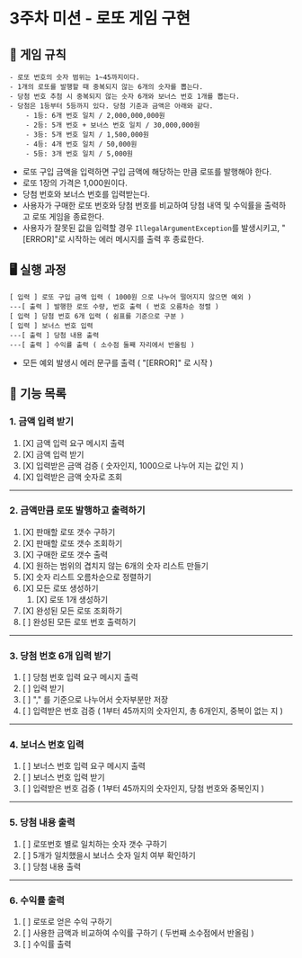 # 3주차 미션 - 로또 게임 구현

## 🚀 게임 규칙
```
- 로또 번호의 숫자 범위는 1~45까지이다.
- 1개의 로또를 발행할 때 중복되지 않는 6개의 숫자를 뽑는다.
- 당첨 번호 추첨 시 중복되지 않는 숫자 6개와 보너스 번호 1개를 뽑는다.
- 당첨은 1등부터 5등까지 있다. 당첨 기준과 금액은 아래와 같다.
    - 1등: 6개 번호 일치 / 2,000,000,000원
    - 2등: 5개 번호 + 보너스 번호 일치 / 30,000,000원
    - 3등: 5개 번호 일치 / 1,500,000원
    - 4등: 4개 번호 일치 / 50,000원
    - 5등: 3개 번호 일치 / 5,000원
```

- 로또 구입 금액을 입력하면 구입 금액에 해당하는 만큼 로또를 발행해야 한다.
- 로또 1장의 가격은 1,000원이다.
- 당첨 번호와 보너스 번호를 입력받는다.
- 사용자가 구매한 로또 번호와 당첨 번호를 비교하여 당첨 내역 및 수익률을 출력하고 로또 게임을 종료한다.
- 사용자가 잘못된 값을 입력할 경우 `IllegalArgumentException`를 발생시키고, "[ERROR]"로 시작하는 에러 메시지를 출력 후 종료한다.

## 🖥️ 실행 과정
```
[ 입력 ] 로또 구입 금액 입력 ( 1000원 으로 나누어 떨어지지 않으면 예외 )
---[ 출력 ] 발행한 로또 수량, 번호 출력 ( 번호 오름차순 정렬 )
[ 입력 ] 당첨 번호 6개 입력 ( 쉼표를 기준으로 구분 )
[ 입력 ] 보너스 번호 입력
---[ 출력 ] 당첨 내용 출력
---[ 출력 ] 수익률 출력 ( 소수점 둘째 자리에서 반올림 )
```
- 모든 예외 발생시  에러 문구를 출력 ( "[ERROR]" 로 시작 )


## 📖 기능 목록

### 1. 금액 입력 받기
1. [X] 금액 입력 요구 메시지 출력
2. [X] 금액 입력 받기
3. [X] 입력받은 금액 검증 ( 숫자인지, 1000으로 나누어 지는 값인 지 )
4. [X] 입력받은 금액 숫자로 조회
---
### 2. 금액만큼 로또 발행하고 출력하기 
1. [X] 판매할 로또 갯수 구하기
2. [X] 판매할 로또 갯수 조회하기
3. [X] 구매한 로또 갯수 출력
4. [X] 원하는 범위의 겹치지 않는 6개의 숫자 리스트 만들기
5. [X] 숫자 리스트 오름차순으로 정렬하기
6. [X] 모든 로또 생성하기
   1. [X] 로또 1개 생성하기
7. [X] 완성된 모든 로또 조회하기
8. [ ] 완성된 모든 로또 번호 출력하기
---
### 3. 당첨 번호 6개 입력 받기
1. [ ] 당첨 번호 입력 요구 메시지 출력
2. [ ] 입력 받기
3. [ ] "," 를 기준으로 나누어서 숫자부분만 저장
4. [ ] 입력받은 번호 검증 ( 1부터 45까지의 숫자인지, 총 6개인지, 중복이 없는 지 )
---
### 4. 보너스 번호 입력
1. [ ] 보너스 번호 입력 요구 메시지 출력
2. [ ] 보너스 번호 입력 받기
3. [ ] 입력받은 번호 검증 ( 1부터 45까지의 숫자인지, 당첨 번호와 중복인지 )
---
### 5. 당첨 내용 출력
1. [ ] 로또번호 별로 일치하는 숫자 갯수 구하기
2. [ ] 5개가 일치했을시 보너스 숫자 일치 여부 확인하기
3. [ ] 당첨 내용 출력
---
### 6. 수익률 출력
1. [ ] 로또로 얻은 수익 구하기
2. [ ] 사용한 금액과 비교하여 수익률 구하기 ( 두번째 소수점에서 반올림 )
3. [ ] 수익률 출력
   
